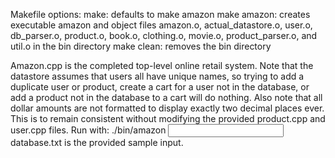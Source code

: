 Makefile options:
	make: defaults to make amazon
	make amazon: creates executable amazon and object files amazon.o, actual_datastore.o, user.o, db_parser.o, product.o, book.o, clothing.o, movie.o, product_parser.o, and util.o in the bin directory
	make clean: removes the bin directory

Amazon.cpp is the completed top-level online retail system. Note that the datastore assumes that users all have unique names, so trying to add a duplicate user or product, create a cart for a user not in the database, or add a product not in the database to a cart will do nothing.  Also note that all dollar amounts are not formatted to display exactly two decimal places ever.  This is to remain consistent without modifying the provided product.cpp and user.cpp files.
Run with: ./bin/amazon <input file>
database.txt is the provided sample input.